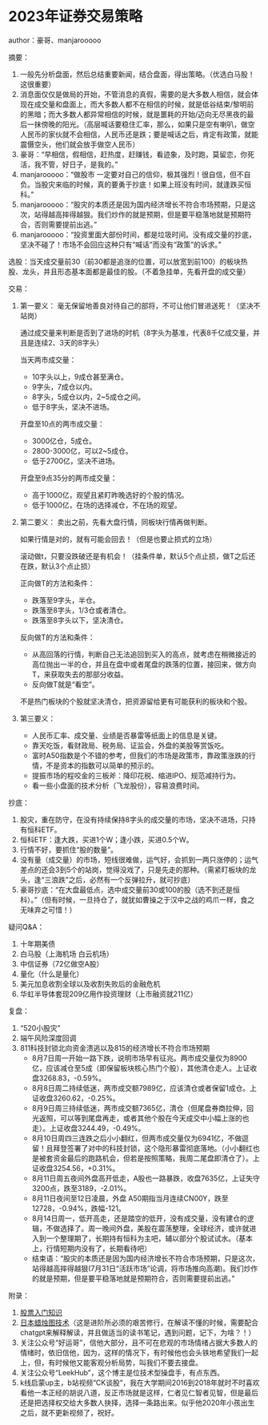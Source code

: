 # 2023年证券交易策略

author：豪哥、manjarooooo

摘要：

1. 一般先分析盘面，然后总结重要新闻，结合盘面，得出策略。（优选白马股！这很重要）
2. 消息面仅仅是做局的开始，不管消息的真假，需要的是大多数人相信，就会体现在成交量和盘面上，而大多数人都不在相信的时候，就是低谷结束/黎明前的黑暗；而大多数人都异常相信的时候，就是噩耗的开始/迈向无尽黑夜的最后一抹傍晚的阳光。（高层喊话要稳住汇率，那么，如果只是空有喇叭，做空人民币的家伙就不会相信，人民币还是跌；要是喊话之后，肯定有政策，就能震慑空头，他们就会放手做空人民币）
3. 豪哥：“早相信，假相信，赶热度，赶赚钱，看迹象，及时跑，莫留恋，你死活，我不管，好日子，是我的。”
4. manjarooooo：“做股市 一定要对自己的信仰，极其强烈！很自信，但不自负。当股灾来临的时候，真的要勇于抄底！如果上班没有时间，就逢跌买恒科。”
5. manjarooooo：“股灾的本质还是因为国内经济增长不符合市场预期，只是这次，站得越高摔得越狠。我们炒作的就是预期，但是要平稳落地就是预期符合，否则需要提前出逃。”
6. manjarooooo：“投资里面大部份时间，都是垃圾时间。没有成交量的抄底，坚决不碰了！市场不会回应这种只有“喊话”而没有“政策”的诉求。”

选股：当天成交量前30（前30都是追涨的位置，可以放宽到前100）的板块热股、龙头，并且形态基本面都是最佳的股。（不着急挂单，先看开盘的成交量）

交易：

1. 第一要义：
    毫无保留地善良对待自己的部将，不可让他们冒进送死！（坚决不站岗）

    通过成交量来判断是否到了进场的时机（8字头为基准，代表8千亿成交量，并且是连续2、3天的8字头）

    当天两市成交量：
    * 10字头以上，9成仓甚至满仓。
    * 9字头，7成仓以内。
    * 8字头，5成仓以内，2~5成仓之间。
    * 低于8字头，坚决不进场。

   开盘至10点的两市成交量：
   * 3000亿仓，5成仓。
   * 2800-3000亿，可以2~5成仓。
   * 低于2700亿，坚决不进场。

   开盘至9点35分的两市成交量：
   * 高于1000亿，观望且紧盯昨晚选好的个股的情况。
   * 低于1000亿，在场的选择减仓，不在场的观望。
2. 第二要义：
   卖出之前，先看大盘行情，同板块行情再做判断。

   如果行情是对的，就有可能会回去！（但是也要止损式的立场）

   滚动做t，只要没跌破还是有机会！（挂条件单，默认5个点止损，做T之后还在跌，默认3个点止损）

   正向做T的方法和条件：
   * 跌落至9字头，半仓。
   * 跌落至8字头，1/3仓或者清仓。
   * 跌落至8字头以下，坚决清仓。
  
   反向做T的方法和条件：
   * 从高回落的行情，判断自己无法追回到买入的高点，就考虑在稍微接近的高位抛出一半的仓，并且在盘中或者尾盘的跌落的位置，接回来，做方向T，来获取失去的那部分收益。
   * 反向做T就是“看空”。

   不是热门板块的个股就坚决清仓，把资源留给更有可能获利的板块和个股。
3. 第三要义：
   * 人民币汇率、成交量、业绩是否暴雷等纸面上的信息是关键。
   * 靠天吃饭，看财政局、税务局、证监会，外盘的美股等赏饭吃。
   * 富时A50指数是个不错的参考，但我们的市场是政策市，靠政策涨跌的行情，不是资本的指数可以简单的预示的。
   * 提振市场的程咬金的三板斧：降印花税、缩进IPO、规范减持行为。
   * 看一些小盘面的技术分析（飞龙股份），容易浪费时间。

抄底：

1. 股灾，重在防守，在没有持续保持8字头的成交量的市场，坚决不进场，只持有恒科ETF。
2. 恒科ETF：逢大跌，买进1个W；逢小跌，买进0.5个W。
3. 行情不好，要抓住“股的数量”。
4. 没有量（成交量）的市场，短线很难做，运气好，会抓到一两只涨停的；运气差点的还会3到5个的站岗，觉得没戏了，只是先走的那种。（需紧盯板块的龙头，逢“三浪跌”之后，必然有一个反弹拉升，就可抄底）
5. 豪哥抄底：“在大盘最低点，选中成交量前30或100的股（选不到还是恒科）。”（但有时候，一旦持仓了，就犹如曹操之于汉中之战的鸡爪一样，食之无味弃之可惜！）

疑问Q&A：

1. 十年期美债
2. 白马股（上海机场 白云机场）
3. 中信证券（72亿做空A股）
4. 量化（什么是量化）
5. 美元加息收割全球以及收割失败后的金融危机
6. 华虹半导体套现209亿用作投资理财（上市融资就211亿）

复盘：

1. “520小股灾”
2. 端午风险深度回调
3. 811科技封锁北向资金溃逃以及815的经济增长不符合市场预期
   * 8月7日周一开始一路下跌，说明市场早有征兆。两市成交量仅为8900亿，应该减仓至5成（即保留板块核心热门个股），其他清仓走人。上证收盘3268.83，-0.59%。
   * 8月8日周二持续低迷，两市成交额7989亿，应该清仓或者保留1成仓。上证收盘3260.62，-0.25%。
   * 8月9日周三持续低迷，两市成交额7365亿，清仓（但尾盘券商拉伸，回光返照，可以等到尾盘再走，或者其他个股在今天成交中小幅上涨的也走）。上证收盘3244.49，-0.49%。
   * 8月10日周四三连跌之后小小翻红，但两市成交量仅为6941亿，不做逗留！且拜登签署了对中的科技封锁，这个隐形暴雷彻底落地。（小小翻红也是被套资金最后的跑路机会，但若是按照策略，我周二尾盘即清仓了）。上证收盘3254.56，+0.31%。
   * 8月11日周五夜间外盘高开低走，A股也一路暴跌，收盘7635亿，上证失守3200点，跌至3189，-2.01%。
   * 8月11日夜间至12日凌晨，外盘 A50期指当月连续CN00Y，跌至12728，-0.94%，跌幅-121。
   * 8月14日周一，低开高走，还是踏空的低开，没有成交量，没有建仓的逻辑，不做选择了。周一晚间外盘，美股在震荡整理，全球经济，或许就进入到一个整理期了，长期持有恒科为主吧，辅以部分个股试试水。（基本上，行情短期内没有了，长期看待吧）
   * 结束语：“股灾的本质还是因为国内经济增长不符合市场预期，只是这次，站得越高摔得越狠(7月31日“活跃市场”论调，将市场推向高潮)。我们炒作的就是预期，但是要平稳落地就是预期符合，否则需要提前出逃。”

附录：

1. [股票入门知识](./股票入门基础指南.pdf)
2. [日本蜡烛图技术](./日本蜡烛图技术.epub)（这是进阶所必须的艰苦修行，在解读不懂的时候，需要配合chatgpt来解释解读，并且做适当的读书笔记，遇到问题，记下，为啥？！）
3. 关注公众号“好运哥”，信他大部分，且不可在悲观的市场情绪占据大多数人的情绪时，依旧信他，因为，这样的情况下，有时候他也会头铁地希望我们一起上，但，有时候他又能客观分析局势，叫我们不要去接盘。
4. 关注公众号“LeekHub”，这个博主是位技术型操盘手，有点东西。
5. k线启蒙up主，b站视频“CK谈股”，我在大学期间2016到2018年就时不时喜欢看他一本正经的胡说八道，反正市场就是这样，仁者见仁智者见智，但是最后还是把选择权交给大多数人抉择，选择一条路出来。似乎他2020年小孩出生之后，就不更新视频了，祝好。
